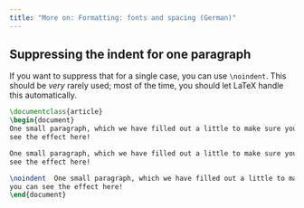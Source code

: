 ```yaml
---
title: "More on: Formatting: fonts and spacing (German)"
---
```


## Suppressing the indent for one paragraph

 If you want to suppress that for a single case, you can use `\noindent`.
 This should be _very_ rarely used; most of the time, you should let LaTeX
 handle this automatically.

 ```latex
 \documentclass{article}
 \begin{document}
 One small paragraph, which we have filled out a little to make sure you can
 see the effect here!

 One small paragraph, which we have filled out a little to make sure you can
 see the effect here!

 \noindent  One small paragraph, which we have filled out a little to make sure
 you can see the effect here!
 \end{document}
 ```
